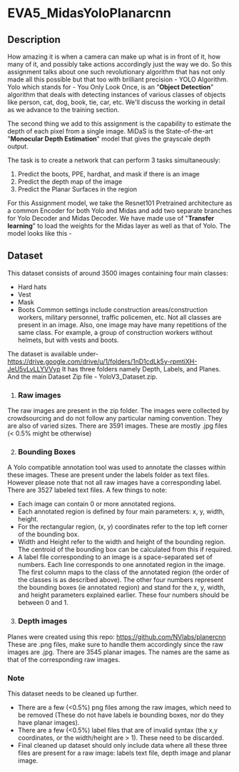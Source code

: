 # EVA5_MidasYoloPlanarcnn

## Description 
How amazing it is when a camera can make up what is in front of it, how many of it, and possibly take actions accordingly just the way we do. So this assignment talks about one such revolutionary algorithm that has not only made all this possible but that too with brilliant precision - YOLO Algorithm. Yolo which stands for - You Only Look Once, is an "**Object Detection**" algorithm that deals with detecting instances of various classes of objects like person, cat, dog, book, tie, car, etc. We'll discuss the working in detail as we advance to the training section. 

The second thing we add to this assignment is the capability to estimate the depth of each pixel from a single image. MiDaS is the State-of-the-art "**Monocular Depth Estimation**" model that gives the grayscale depth output. 

The task is to create a network that can perform 3 tasks simultaneously:
1. Predict the boots, PPE, hardhat, and mask if there is an image
2. Predict the depth map of the image
3. Predict the Planar Surfaces in the region

For this Assignment model, we take the Resnet101 Pretrained architecture as a common Encoder for both Yolo and Midas and add two separate branches for Yolo Decoder and Midas Decoder. We have made use of "**Transfer learning**" to load the weights for the Midas layer as well as that of Yolo. The model looks like this - 


## Dataset
This dataset consists of around 3500 images containing four main classes:
* Hard hats
* Vest
* Mask
* Boots
Common settings include construction areas/construction workers, military personnel, traffic policemen, etc.
Not all classes are present in an image. Also, one image may have many repetitions of the same class.
For example, a group of construction workers without helmets, but with vests and boots.

The dataset is available under- https://drive.google.com/drive/u/1/folders/1nD1cdLk5y-rpmtiXH-JeU5vLvLLYVVyp
It has three folders namely Depth, Labels, and Planes. And the main Dataset Zip file - YoloV3_Dataset.zip.

1. ### Raw images
The raw images are present in the zip folder. The images were collected by crowdsourcing and do not follow any particular naming convention.
They are also of varied sizes. There are 3591 images.
These are mostly .jpg files (< 0.5% might be otherwise)

2. ### Bounding Boxes
A Yolo compatible annotation tool was used to annotate the classes within these images.
These are present under the labels folder as text files. However please note that not all raw images have a corresponding label. There are 3527 labeled text files. A few things to note:
* Each image can contain 0 or more annotated regions.
* Each annotated region is defined by four main parameters: x, y, width, height.
* For the rectangular region, (x, y) coordinates refer to the top left corner of the bounding box.
* Width and Height refer to the width and height of the bounding region. The centroid of the bounding box can be calculated from this if required.
* A label file corresponding to an image is a space-separated set of numbers. Each line corresponds to one annotated region in the image.
The first column maps to the class of the annotated region (the order of the classes is as described above). The other four numbers represent the bounding boxes (ie annotated region) and stand for the x, y, width, and height parameters explained earlier. These four numbers should be between 0 and 1.

3. ### Depth images
Planes were created using this repo:
https://github.com/NVlabs/planercnn
These are .png files, make sure to handle them accordingly since the raw images are .jpg. There are 3545 planar images. The names are the same as that of the corresponding raw images.

### Note
This dataset needs to be cleaned up further.
* There are a few (<0.5%) png files among the raw images, which need to be removed (These do not have labels ie bounding boxes, nor do they have planar images).
* There are a few (<0.5%) label files that are of invalid syntax (the x,y coordinates, or the width/height are > 1). These need to be discarded.
* Final cleaned up dataset should only include data where all these three files are present for a raw image: labels text file, depth image and planar image.

